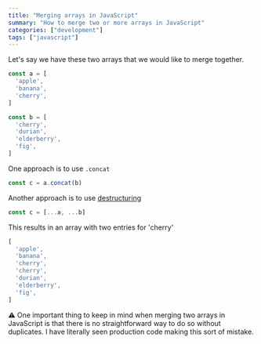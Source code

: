 ```yaml
---
title: "Merging arrays in JavaScript"
summary: "How to merge two or more arrays in JavaScript"
categories: ["development"]
tags: ["javascript"]
---
```


Let's say we have these two arrays that we would like to merge together. 

```js
const a = [
  'apple',
  'banana',
  'cherry',
]

const b = [
  'cherry',
  'durian',
  'elderberry',
  'fig',
]
```

One approach is to use `.concat`

```js
const c = a.concat(b)
```

Another approach is to use [destructuring](https://developer.mozilla.org/en-US/docs/Web/JavaScript/Reference/Operators/Destructuring_assignment)

```js
const c = [...a, ...b]
```

This results in an array with two entries for 'cherry'

```js
[
  'apple',
  'banana',
  'cherry',
  'cherry',
  'durian',
  'elderberry',
  'fig',
]
```

⚠️ One important thing to keep in mind when merging two arrays in JavaScript is that there is no straightforward way to do so without duplicates. I have literally seen production code making this sort of mistake. 
